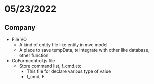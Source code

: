 # 05/23/2022

## Company

- File VO
  - A kind of entity file like entity in mvc model
  - A place to save tempData, to integrate with other like database, other function
- CoFormcontrol.js file
  - Store command list, f_cmd.etc
    - This file for declare various type of value
    - f_cmd, F
